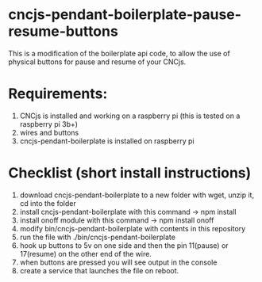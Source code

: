 # cncjs-pendant-boilerplate-pause-resume-buttons
This is a modification of the boilerplate api code, to allow the use of physical buttons for pause and resume of your CNCjs. 


# Requirements:
1. CNCjs is installed and working on a raspberry pi (this is tested on a raspberry pi 3b+)
2. wires and buttons
3. cncjs-pendant-boilerplate is installed on raspberry pi

# Checklist (short install instructions)
1. download cncjs-pendant-boilerplate to a new folder with wget, unzip it, cd into the folder
2. install cncjs-pendant-boilerplate with this command -> npm install
3. install onoff module with this command -> npm install onoff
4. modify bin/cncjs-pendant-boilerplate with contents in this repository
5. run the file with ./bin/cncjs-pendant-boilerplate
6. hook up buttons to 5v on one side and then the pin 11(pause) or 17(resume) on the other end of the wire.
7. when buttons are pressed you will see output in the console
8. create a service that launches the file on reboot.
